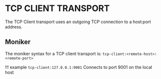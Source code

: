 TCP CLIENT TRANSPORT
====================

The TCP Client transport uses an outgoing TCP connection to a host:port address.

## Moniker
The moniker syntax for a TCP client transport is: `tcp-client:<remote-host>:<remote-port>`

!!! example
    `tcp-client:127.0.0.1:9001`
    Connects to port 9001 on the local host
